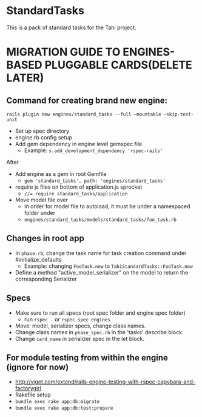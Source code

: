 StandardTasks
=============

This is a pack of standard tasks for the Tahi project.


MIGRATION GUIDE TO ENGINES-BASED PLUGGABLE CARDS(DELETE LATER)
==============================================================

Command for creating brand new engine:
---------------------------------------
`rails plugin new engines/standard_tasks --full —mountable —skip-test-unit`
- Set up spec directory
- engine.rb config setup
- Add gem dependency in engine level gemspec file
  - Example: `s.add_development_dependency 'rspec-rails'`

After
- Add engine as a gem in root Gemfile
  - `gem 'standard_tasks', path: 'engines/standard_tasks'`
- require js files on bottom of application.js sprocket
  - `//= require standard_tasks/application`
- Move model file over
  - In order for model file to autoload, it must be under a namespaced folder under
  - `engines/standard_tasks/models/standard_tasks/foo_task.rb`

Changes in root app
-------------------
- In `phase.rb`, change the task name for task creation command under #initialize_defaults
  - Example: changing `FooTask.new` to `TahiStandardTasks::FooTask.new`
- Define a method "active_model_serializer" on the model to return the corresponding Serializer

Specs
------
- Make sure to run all specs (root spec folder and engine spec folder)
  - run `rspec .` or `rspec spec engines`
- Move: model, serializer specs, change class names.
- Change class names in `phase_spec.rb` in the 'tasks' describe block.
- Change `card_name` in serializer spec in the let block.

For module testing from within the engine (ignore for now)
----------------------------------------------------------
- http://viget.com/extend/rails-engine-testing-with-rspec-capybara-and-factorygirl
- Rakefile setup
- `bundle exec rake app:db:migrate`
- `bundle exec rake app:db:test:prepare`
